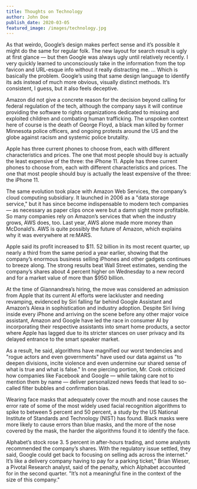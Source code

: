 ```yaml
---
title: Thoughts on Technology
author: John Doe
publish_date: 2020-03-05
featured_image: /images/technology.jpg
---
```


As that weirdo, Google’s design makes perfect sense and it’s possible it might do the same for regular folk. The new layout for search result is ugly at first glance — but then Google was always ugly until relatively recently. I very quickly learned to unconsciously take in the information from the top favicon and URL-esque info without it really distracting me. ... Which is basically the problem. Google’s using that same design language to identify its ads instead of much more obvious, visually distinct methods. It’s consistent, I guess, but it also feels deceptive.

Amazon did not give a concrete reason for the decision beyond calling for federal regulation of the tech, although the company says it will continue providing the software to rights organizations dedicated to missing and exploited children and combating human trafficking. The unspoken context here of course is the death of George Floyd, a black man killed by former Minnesota police officers, and ongoing protests around the US and the globe against racism and systemic police brutality.

Apple has three current phones to choose from, each with different characteristics and prices. The one that most people should buy is actually the least expensive of the three: the iPhone 11. Apple has three current phones to choose from, each with different characteristics and prices. The one that most people should buy is actually the least expensive of the three: the iPhone 11.

The same evolution took place with Amazon Web Services, the company’s cloud computing subsidiary. It launched in 2006 as a "data storage service," but it has since become indispensable to modern tech companies — as necessary as paper clips once were but a damn sight more profitable. So many companies rely on Amazon’s services that when the industry grows, AWS does, too. Last year, AWS alone made more money than McDonald’s. AWS is quite possibly the future of Amazon, which explains why it was everywhere at re:MARS.

Apple said its profit increased to $11. 52 billion in its most recent quarter, up nearly a third from the same period a year earlier, showing that the company’s enormous business selling iPhones and other gadgets continues to breeze along. The strong results beat Wall Street estimates, sending the company’s shares about 4 percent higher on Wednesday to a new record and for a market value of more than $950 billion.

At the time of Giannandrea’s hiring, the move was considered an admission from Apple that its current AI efforts were lackluster and needing revamping, evidenced by Siri falling far behind Google Assistant and Amazon’s Alexa in sophistication and industry adoption. Despite Siri living inside every iPhone and arriving on the scene before any other major voice assistant, Amazon and Google have led the race in consumer AI by incorporating their respective assistants into smart home products, a sector where Apple has lagged due to its stricter stances on user privacy and its delayed entrance to the smart speaker market.

As a result, he said, algorithms have magnified our worst tendencies and "rogue actors and even governments" have used our data against us "to deepen divisions, incite violence and even undermine our shared sense of what is true and what is false." In one piercing portion, Mr. Cook criticized how companies like Facebook and Google — while taking care not to mention them by name — deliver personalized news feeds that lead to so-called filter bubbles and confirmation bias.

Wearing face masks that adequately cover the mouth and nose causes the error rate of some of the most widely used facial recognition algorithms to spike to between 5 percent and 50 percent, a study by the US National Institute of Standards and Technology (NIST) has found. Black masks were more likely to cause errors than blue masks, and the more of the nose covered by the mask, the harder the algorithms found it to identify the face.

Alphabet’s stock rose 3. 5 percent in after-hours trading, and some analysts recommended the company’s shares. With the regulatory issue settled, they said, Google could get back to focusing on selling ads across the internet." It’s like a delivery company having to pay for a parking ticket," Brian Wieser, a Pivotal Research analyst, said of the penalty, which Alphabet accounted for in the second quarter. "It’s not a meaningful fine in the context of the size of this company."
